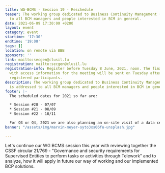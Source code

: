 ```yaml
---
title: WG-BCMS - Session 19 - Reschedule
teaser: The working group dedicated to Business Continuity Management (BCMS) is addressed
  to all BCM managers and people interested in BCM in general.
date: 2021-06-09 17:30:00 +0200
layout: event
category: event
startime: '17:30'
endtime: '19:00'
tags: []
location: on remote via BBB
sponsors: ''
link: mailto:secgen@clusil.lu
registration: mailto:secgen@clusil.lu
registration-info: Register before Tuesday 8 June, 2021, noon. The final confirmation
  with access information for the meeting will be sent on Tuesday afternoon to all
  registered participants.
description: The working group dedicated to Business Continuity Management (BCMS)
  is addressed to all BCM managers and people interested in BCM in general.
footer: |-
  The scheduled dates for 2021 so far are:

  * Session #20 - 07/07
  * Session #21 - 08/09
  * Session #22 - 10/11

  For Q3 or Q4, 2021 we are also planning an on-site visit of a data center.
banner: "/assets/img/marvin-meyer-syto3xs06fu-unsplash.jpg"

---
```

Let's continue our WG BCMS session this year with reviewing together the CSSF circular 21/769 - "Governance and security requirements for Supervised Entities to perform tasks or activities through Telework" and to analyze, how it will apply in future our way of working and our implemented BCP solutions.
